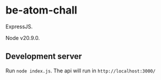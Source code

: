 # be-atom-chall

ExpressJS.

Node v20.9.0.

## Development server

Run `node index.js`. The api will run in `http://localhost:3000/`

